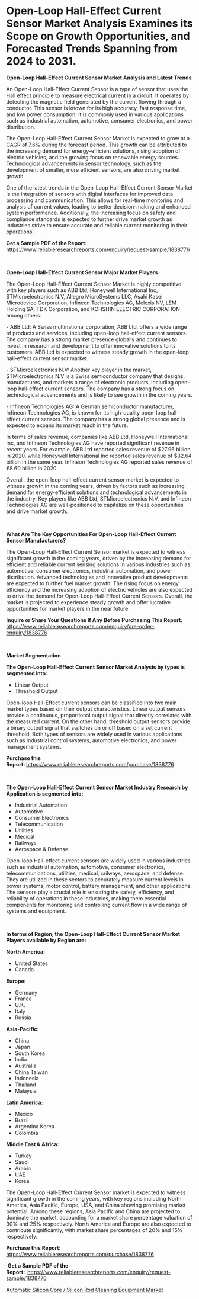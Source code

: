 <p><h1>Open-Loop Hall-Effect Current Sensor Market Analysis Examines its Scope on Growth Opportunities, and Forecasted Trends Spanning from 2024 to 2031.</h1></p><p><strong>Open-Loop Hall-Effect Current Sensor Market Analysis and Latest Trends</strong></p>
<p><p>An Open-Loop Hall-Effect Current Sensor is a type of sensor that uses the Hall effect principle to measure electrical current in a circuit. It operates by detecting the magnetic field generated by the current flowing through a conductor. This sensor is known for its high accuracy, fast response time, and low power consumption. It is commonly used in various applications such as industrial automation, automotive, consumer electronics, and power distribution.</p><p>The Open-Loop Hall-Effect Current Sensor Market is expected to grow at a CAGR of 7.6% during the forecast period. This growth can be attributed to the increasing demand for energy-efficient solutions, rising adoption of electric vehicles, and the growing focus on renewable energy sources. Technological advancements in sensor technology, such as the development of smaller, more efficient sensors, are also driving market growth.</p><p>One of the latest trends in the Open-Loop Hall-Effect Current Sensor Market is the integration of sensors with digital interfaces for improved data processing and communication. This allows for real-time monitoring and analysis of current values, leading to better decision-making and enhanced system performance. Additionally, the increasing focus on safety and compliance standards is expected to further drive market growth as industries strive to ensure accurate and reliable current monitoring in their operations.</p></p>
<p><strong>Get a Sample PDF of the Report:&nbsp;</strong> <a href="https://www.reliableresearchreports.com/enquiry/request-sample/1838776">https://www.reliableresearchreports.com/enquiry/request-sample/1838776</a></p>
<p>&nbsp;</p>
<p><strong>Open-Loop Hall-Effect Current Sensor Major Market Players</strong></p>
<p><p>The Open-Loop Hall-Effect Current Sensor Market is highly competitive with key players such as ABB Ltd, Honeywell International Inc, STMicroelectronics N.V, Allegro MicroSystems LLC, Asahi Kasei Microdevice Corporation, Infineon Technologies AG, Melexis NV, LEM Holding SA, TDK Corporation, and KOHSHIN ELECTRIC CORPORATION among others.</p><p>- ABB Ltd: A Swiss multinational corporation, ABB Ltd, offers a wide range of products and services, including open-loop hall-effect current sensors. The company has a strong market presence globally and continues to invest in research and development to offer innovative solutions to its customers. ABB Ltd is expected to witness steady growth in the open-loop hall-effect current sensor market.</p><p>- STMicroelectronics N.V: Another key player in the market, STMicroelectronics N.V is a Swiss semiconductor company that designs, manufactures, and markets a range of electronic products, including open-loop hall-effect current sensors. The company has a strong focus on technological advancements and is likely to see growth in the coming years.</p><p>- Infineon Technologies AG: A German semiconductor manufacturer, Infineon Technologies AG, is known for its high-quality open-loop hall-effect current sensors. The company has a strong global presence and is expected to expand its market reach in the future.</p><p>In terms of sales revenue, companies like ABB Ltd, Honeywell International Inc, and Infineon Technologies AG have reported significant revenue in recent years. For example, ABB Ltd reported sales revenue of $27.96 billion in 2020, while Honeywell International Inc reported sales revenue of $32.64 billion in the same year. Infineon Technologies AG reported sales revenue of €8.60 billion in 2020.</p><p>Overall, the open-loop hall-effect current sensor market is expected to witness growth in the coming years, driven by factors such as increasing demand for energy-efficient solutions and technological advancements in the industry. Key players like ABB Ltd, STMicroelectronics N.V, and Infineon Technologies AG are well-positioned to capitalize on these opportunities and drive market growth.</p></p>
<p>&nbsp;</p>
<p><strong>What Are The Key Opportunities For Open-Loop Hall-Effect Current Sensor Manufacturers?</strong></p>
<p><p>The Open-Loop Hall-Effect Current Sensor market is expected to witness significant growth in the coming years, driven by the increasing demand for efficient and reliable current sensing solutions in various industries such as automotive, consumer electronics, industrial automation, and power distribution. Advanced technologies and innovative product developments are expected to further fuel market growth. The rising focus on energy efficiency and the increasing adoption of electric vehicles are also expected to drive the demand for Open-Loop Hall-Effect Current Sensors. Overall, the market is projected to experience steady growth and offer lucrative opportunities for market players in the near future.</p></p>
<p><strong>Inquire or Share Your Questions If Any Before Purchasing This Report:</strong> <a href="https://www.reliableresearchreports.com/enquiry/pre-order-enquiry/1838776">https://www.reliableresearchreports.com/enquiry/pre-order-enquiry/1838776</a></p>
<p>&nbsp;</p>
<p><strong>Market Segmentation</strong></p>
<p><strong>The Open-Loop Hall-Effect Current Sensor Market Analysis by types is segmented into:</strong></p>
<p><ul><li>Linear Output</li><li>Threshold Output</li></ul></p>
<p><p>Open-loop Hall-Effect current sensors can be classified into two main market types based on their output characteristics. Linear output sensors provide a continuous, proportional output signal that directly correlates with the measured current. On the other hand, threshold output sensors provide a binary output signal that switches on or off based on a set current threshold. Both types of sensors are widely used in various applications such as industrial control systems, automotive electronics, and power management systems.</p></p>
<p><strong>Purchase this Report:&nbsp;</strong><a href="https://www.reliableresearchreports.com/purchase/1838776">https://www.reliableresearchreports.com/purchase/1838776</a></p>
<p>&nbsp;</p>
<p><strong>The Open-Loop Hall-Effect Current Sensor Market Industry Research by Application is segmented into:</strong></p>
<p><ul><li>Industrial Automation</li><li>Automotive</li><li>Consumer Electronics</li><li>Telecommunication</li><li>Utilities</li><li>Medical</li><li>Railways</li><li>Aerospace & Defense</li></ul></p>
<p><p>Open-loop Hall-effect current sensors are widely used in various industries such as industrial automation, automotive, consumer electronics, telecommunications, utilities, medical, railways, aerospace, and defense. They are utilized in these sectors to accurately measure current levels in power systems, motor control, battery management, and other applications. The sensors play a crucial role in ensuring the safety, efficiency, and reliability of operations in these industries, making them essential components for monitoring and controlling current flow in a wide range of systems and equipment.</p></p>
<p>&nbsp;</p>
<p><strong>In terms of Region, the Open-Loop Hall-Effect Current Sensor Market Players available by Region are:</strong></p>
<p>
    <p> <strong> North America: </strong>
        <ul>
            <li>United States</li>
            <li>Canada</li>
        </ul>
        </p> 
    <p> <strong> Europe: </strong>
        <ul>
            <li>Germany</li>
            <li>France</li>
            <li>U.K.</li>
            <li>Italy</li>
            <li>Russia</li>
        </ul>
        </p> 
    <p> <strong> Asia-Pacific: </strong>
        <ul>
            <li>China</li>
            <li>Japan</li>
            <li>South Korea</li>
            <li>India</li>
            <li>Australia</li>
            <li>China Taiwan</li>
            <li>Indonesia</li>
            <li>Thailand</li>
            <li>Malaysia</li>
        </ul>
        </p> 
    <p> <strong> Latin America: </strong>
        <ul>
            <li>Mexico</li>
            <li>Brazil</li>
            <li>Argentina Korea</li>
            <li>Colombia</li>
        </ul>
        </p> 
    <p> <strong> Middle East & Africa: </strong>
        <ul>
            <li>Turkey</li>
            <li>Saudi</li>
            <li>Arabia</li>
            <li>UAE</li>
            <li>Korea</li>
        </ul>
    </p>
    </p>
<p><p>The Open-Loop Hall-Effect Current Sensor market is expected to witness significant growth in the coming years, with key regions including North America, Asia Pacific, Europe, USA, and China showing promising market potential. Among these regions, Asia Pacific and China are projected to dominate the market, accounting for a market share percentage valuation of 30% and 25% respectively. North America and Europe are also expected to contribute significantly, with market share percentages of 20% and 15% respectively.</p></p>
<p><strong>Purchase this Report: </strong><a href="https://www.reliableresearchreports.com/purchase/1838776">https://www.reliableresearchreports.com/purchase/1838776</a></p>
<p>&nbsp;<strong>Get a Sample PDF of the Report:&nbsp;&nbsp;</strong><a href="https://www.reliableresearchreports.com/enquiry/request-sample/1838776">https://www.reliableresearchreports.com/enquiry/request-sample/1838776</a></p>
<p><strong></strong></p>
<p><p><a href="https://github.com/dringals/Market-Research-Report-List-3/blob/main/automatic-silicon-core-silicon-rod-cleaning-equipment-market.md">Automatic Silicon Core / Silicon Rod Cleaning Equipment Market</a></p></p>
